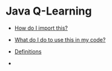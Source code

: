 # Java Q-Learning

* [How do I import this?](https://github.com/djhepker/java-q-learning/wiki/Importing-the-Project)

* [What do I do to use this in my code?](https://github.com/djhepker/java-q-learning/wiki/Home##What-do-I-do?)

* [Definitions](https://github.com/djhepker/java-q-learning/wiki/Home##Definitions)

* 
